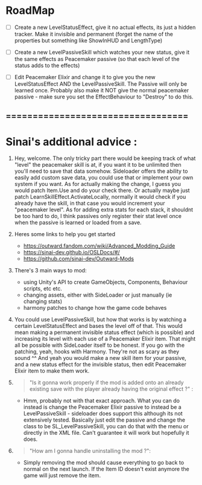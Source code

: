 # RoadMap

- [ ] Create a new LevelStatusEffect, give it no actual effects, its just a hidden tracker. Make it invisible and permanent (forget the name of the properties but something like ShowInHUD and LengthType)

- [ ] Create a new LevelPassiveSkill which watches your new status, give it the same effects as Peacemaker passive (so that each level of the status adds to the effects)

- [ ] Edit Peacemaker Elixir and change it to give you the new LevelStatusEffect AND the LevelPassiveSkill. The Passive will only be learned once. Probably also make it NOT give the normal peacemaker passive - make sure you set the EffectBehaviour to "Destroy" to do this.


## ==================================

# Sinai's additional advice :

1. Hey, welcome. The only tricky part there would be keeping track of what "level" the peacemaker skill is at, if you want it to be unlimited then you'll need to save that data somehow. Sideloader offers the ability to easily add custom save data, you could use that or implement your own system if you want. As for actually making the change, I guess you would patch Item.Use and do your check there. Or actually maybe just patch LearnSkillEffect.ActivateLocally, normally it would check if you already have the skill, in that case you would increment your "peacemaker level". As for adding extra stats for each stack, it shouldnt be too hard to do, I think passives only register their stat level once when the passive is learned or loaded from a save.

2. Heres some links to help you get started
 	- https://outward.fandom.com/wiki/Advanced_Modding_Guide
	- https://sinai-dev.github.io/OSLDocs/#/
	- https://github.com/sinai-dev/Outward-Mods


3. There's 3 main ways to mod:
	- using Unity's API to create GameObjects, Components, Behaviour scripts, etc etc.
	- changing assets, either with SideLoader or just manually (ie changing stats)
	- harmony patches to change how the game code behaves


4. You could use LevelPassiveSkill, but how that works is by watching a certain LevelStatusEffect and bases the level off of that. This would mean making a permanent invisible status effect (which is possible) and increasing its level with each use of a Peacemaker Elixir item. That might all be possible with SideLoader itself to be honest. If you go with the patching, yeah, hooks with Harmony. They're not as scary as they sound ^^ And yeah you would make a new skill item for your passive, and a new status effect for the invisible status, then edit Peacemaker Elixir item to make them work.


5. > "Is it gonna work properly if the mod is added onto an already existing save with the player already having the original effect ?" :
	- Hmm, probably not with that exact approach. What you can do instead is change the Peacemaker Elixir passive to instead be a LevelPassiveSkill - sideloader does support this although its not extensively tested. Basically just edit the passive and change the class to be SL_LevelPassiveSkill, you can do that with the menu or directly in the XML file. Can't guarantee it will work but hopefully it does.


6. > "How am I gonna handle uninstalling the mod ?":
	- Simply removing the mod should cause everything to go back to normal on the next launch. If the Item ID doesn't exist anymore the game will just remove the item.


